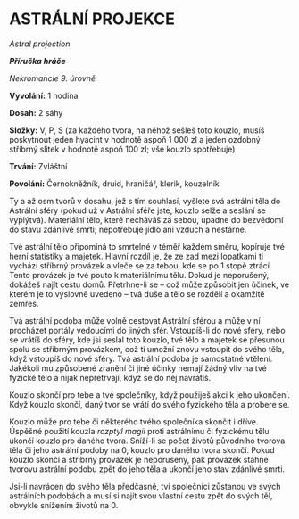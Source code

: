 # ASTRÁLNÍ PROJEKCE

*Astral projection*

***Příručka hráče***

*Nekromancie 9. úrovně*

**Vyvolání:** 1 hodina

**Dosah:** 2 sáhy

**Složky:** V, P, S (za každého tvora, na něhož sešleš toto kouzlo, musíš poskytnout jeden hyacint v hodnotě aspoň 1 000 zl a jeden ozdobný stříbrný slitek v hodnotě aspoň 100 zl; vše kouzlo spotřebuje)

**Trvání:** Zvláštní

**Povolání:** Černokněžník, druid, hraničář, klerik, kouzelník

Ty a až osm tvorů v dosahu, jež s tím souhlasí, vyšlete svá astrální těla do Astrální sféry (pokud už v Astrální sféře jste, kouzlo selže a seslání se vyplýtvá). Materiální tělo, které necháváš za sebou, upadne do bezvědomí do stavu zdánlivé smrti; nepotřebuje jídlo ani vzduch a nestárne. 

Tvé astrální tělo připomíná to smrtelné v téměř každém směru, kopíruje tvé herní statistiky a majetek. Hlavní rozdíl je, že ze zad mezi lopatkami ti vychází stříbrný provázek a vleče se za tebou, kde se po 1 stopě ztrácí. Tento provázek je tvé pouto k materiálnímu tělu. Dokud je neporušený, dokážeš najít cestu domů. Přetrhne-li se – což může způsobit jen účinek, ve kterém je to výslovně uvedeno – tvá duše a tělo se rozdělí a okamžitě zemřeš. 

Tvá astrální podoba může volně cestovat Astrální sférou a může v ní procházet portály vedoucími do jiných sfér. Vstoupíš-li do nové sféry, nebo se vrátíš do sféry, kde jsi seslal toto kouzlo, tvé tělo a majetek se přesunou spolu se stříbrným provázkem, což ti umožní znovu vstoupit do svého těla, když vstoupíš do nové sféry. Tvá astrální podoba je samostatné vtělení. Jakékoli mu způsobené zranění či jiné účinky nemají žádný vliv na tvé fyzické tělo a nijak nepřetrvají, když se do něj navrátíš. 

Kouzlo skončí pro tebe a tvé společníky, když použiješ akci k jeho ukončení. Když kouzlo skončí, daný tvor se vrátí do svého fyzického těla a probere se. 

Kouzlo může pro tebe či některého tvého společníka skončit i dříve. Úspěšné použití kouzla *rozptyl magii* proti astrálnímu či fyzickému tělu ukončí kouzlo pro daného tvora. Sníží-li se počet životů původního tvorova těla či jeho astrální podoby na 0, kouzlo pro daného tvora skončí. Pokud kouzlo skončí a stříbrný provázek je neporušený, pak provázek stáhne tvorovu astrální podobu zpět do jeho těla a ukončí jeho stav zdánlivé smrti. 

Jsi-li navrácen do svého těla předčasně, tví společníci zůstanou ve svých astrálních podobách a musí si najít svou vlastní cestu zpět do svých těl, obvykle snížením životů na 0.
